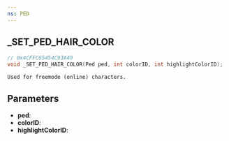 ```yaml
---
ns: PED
---
```

## _SET_PED_HAIR_COLOR

```c
// 0x4CFFC65454C93A49
void _SET_PED_HAIR_COLOR(Ped ped, int colorID, int highlightColorID);
```

```
Used for freemode (online) characters.  
```

## Parameters
* **ped**: 
* **colorID**: 
* **highlightColorID**: 

